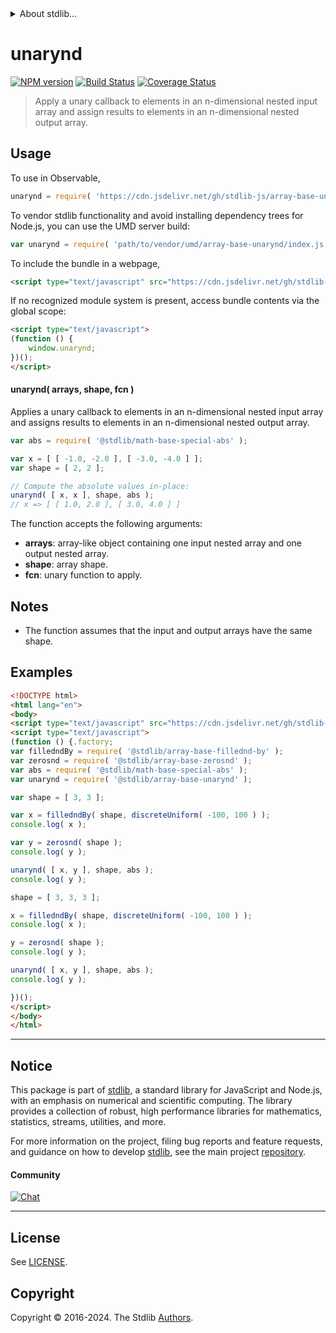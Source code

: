 <!--

@license Apache-2.0

Copyright (c) 2023 The Stdlib Authors.

Licensed under the Apache License, Version 2.0 (the "License");
you may not use this file except in compliance with the License.
You may obtain a copy of the License at

   http://www.apache.org/licenses/LICENSE-2.0

Unless required by applicable law or agreed to in writing, software
distributed under the License is distributed on an "AS IS" BASIS,
WITHOUT WARRANTIES OR CONDITIONS OF ANY KIND, either express or implied.
See the License for the specific language governing permissions and
limitations under the License.

-->


<details>
  <summary>
    About stdlib...
  </summary>
  <p>We believe in a future in which the web is a preferred environment for numerical computation. To help realize this future, we've built stdlib. stdlib is a standard library, with an emphasis on numerical and scientific computation, written in JavaScript (and C) for execution in browsers and in Node.js.</p>
  <p>The library is fully decomposable, being architected in such a way that you can swap out and mix and match APIs and functionality to cater to your exact preferences and use cases.</p>
  <p>When you use stdlib, you can be absolutely certain that you are using the most thorough, rigorous, well-written, studied, documented, tested, measured, and high-quality code out there.</p>
  <p>To join us in bringing numerical computing to the web, get started by checking us out on <a href="https://github.com/stdlib-js/stdlib">GitHub</a>, and please consider <a href="https://opencollective.com/stdlib">financially supporting stdlib</a>. We greatly appreciate your continued support!</p>
</details>

# unarynd

[![NPM version][npm-image]][npm-url] [![Build Status][test-image]][test-url] [![Coverage Status][coverage-image]][coverage-url] <!-- [![dependencies][dependencies-image]][dependencies-url] -->

> Apply a unary callback to elements in an n-dimensional nested input array and assign results to elements in an n-dimensional nested output array.

<section class="intro">

</section>

<!-- /.intro -->



<section class="usage">

## Usage

To use in Observable,

```javascript
unarynd = require( 'https://cdn.jsdelivr.net/gh/stdlib-js/array-base-unarynd@umd/browser.js' )
```

To vendor stdlib functionality and avoid installing dependency trees for Node.js, you can use the UMD server build:

```javascript
var unarynd = require( 'path/to/vendor/umd/array-base-unarynd/index.js' )
```

To include the bundle in a webpage,

```html
<script type="text/javascript" src="https://cdn.jsdelivr.net/gh/stdlib-js/array-base-unarynd@umd/browser.js"></script>
```

If no recognized module system is present, access bundle contents via the global scope:

```html
<script type="text/javascript">
(function () {
    window.unarynd;
})();
</script>
```

#### unarynd( arrays, shape, fcn )

Applies a unary callback to elements in an n-dimensional nested input array and assigns results to elements in an n-dimensional nested output array.

```javascript
var abs = require( '@stdlib/math-base-special-abs' );

var x = [ [ -1.0, -2.0 ], [ -3.0, -4.0 ] ];
var shape = [ 2, 2 ];

// Compute the absolute values in-place:
unarynd( [ x, x ], shape, abs );
// x => [ [ 1.0, 2.0 ], [ 3.0, 4.0 ] ]
```

The function accepts the following arguments:

-   **arrays**: array-like object containing one input nested array and one output nested array.
-   **shape**: array shape.
-   **fcn**: unary function to apply.

</section>

<!-- /.usage -->

<section class="notes">

## Notes

-   The function assumes that the input and output arrays have the same shape.

</section>

<!-- /.notes -->

<section class="examples">

## Examples

<!-- eslint no-undef: "error" -->

```html
<!DOCTYPE html>
<html lang="en">
<body>
<script type="text/javascript" src="https://cdn.jsdelivr.net/gh/stdlib-js/random-base-discrete-uniform@umd/browser.js"></script>
<script type="text/javascript">
(function () {.factory;
var filledndBy = require( '@stdlib/array-base-fillednd-by' );
var zerosnd = require( '@stdlib/array-base-zerosnd' );
var abs = require( '@stdlib/math-base-special-abs' );
var unarynd = require( '@stdlib/array-base-unarynd' );

var shape = [ 3, 3 ];

var x = filledndBy( shape, discreteUniform( -100, 100 ) );
console.log( x );

var y = zerosnd( shape );
console.log( y );

unarynd( [ x, y ], shape, abs );
console.log( y );

shape = [ 3, 3, 3 ];

x = filledndBy( shape, discreteUniform( -100, 100 ) );
console.log( x );

y = zerosnd( shape );
console.log( y );

unarynd( [ x, y ], shape, abs );
console.log( y );

})();
</script>
</body>
</html>
```

</section>

<!-- /.examples -->

<!-- Section for related `stdlib` packages. Do not manually edit this section, as it is automatically populated. -->

<section class="related">

</section>

<!-- /.related -->

<!-- Section for all links. Make sure to keep an empty line after the `section` element and another before the `/section` close. -->


<section class="main-repo" >

* * *

## Notice

This package is part of [stdlib][stdlib], a standard library for JavaScript and Node.js, with an emphasis on numerical and scientific computing. The library provides a collection of robust, high performance libraries for mathematics, statistics, streams, utilities, and more.

For more information on the project, filing bug reports and feature requests, and guidance on how to develop [stdlib][stdlib], see the main project [repository][stdlib].

#### Community

[![Chat][chat-image]][chat-url]

---

## License

See [LICENSE][stdlib-license].


## Copyright

Copyright &copy; 2016-2024. The Stdlib [Authors][stdlib-authors].

</section>

<!-- /.stdlib -->

<!-- Section for all links. Make sure to keep an empty line after the `section` element and another before the `/section` close. -->

<section class="links">

[npm-image]: http://img.shields.io/npm/v/@stdlib/array-base-unarynd.svg
[npm-url]: https://npmjs.org/package/@stdlib/array-base-unarynd

[test-image]: https://github.com/stdlib-js/array-base-unarynd/actions/workflows/test.yml/badge.svg?branch=main
[test-url]: https://github.com/stdlib-js/array-base-unarynd/actions/workflows/test.yml?query=branch:main

[coverage-image]: https://img.shields.io/codecov/c/github/stdlib-js/array-base-unarynd/main.svg
[coverage-url]: https://codecov.io/github/stdlib-js/array-base-unarynd?branch=main

<!--

[dependencies-image]: https://img.shields.io/david/stdlib-js/array-base-unarynd.svg
[dependencies-url]: https://david-dm.org/stdlib-js/array-base-unarynd/main

-->

[chat-image]: https://img.shields.io/gitter/room/stdlib-js/stdlib.svg
[chat-url]: https://app.gitter.im/#/room/#stdlib-js_stdlib:gitter.im

[stdlib]: https://github.com/stdlib-js/stdlib

[stdlib-authors]: https://github.com/stdlib-js/stdlib/graphs/contributors

[umd]: https://github.com/umdjs/umd
[es-module]: https://developer.mozilla.org/en-US/docs/Web/JavaScript/Guide/Modules

[deno-url]: https://github.com/stdlib-js/array-base-unarynd/tree/deno
[umd-url]: https://github.com/stdlib-js/array-base-unarynd/tree/umd
[esm-url]: https://github.com/stdlib-js/array-base-unarynd/tree/esm
[branches-url]: https://github.com/stdlib-js/array-base-unarynd/blob/main/branches.md

[stdlib-license]: https://raw.githubusercontent.com/stdlib-js/array-base-unarynd/main/LICENSE

</section>

<!-- /.links -->
